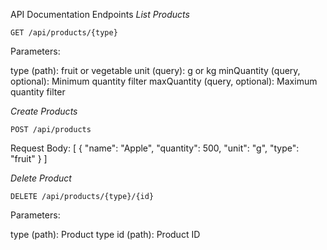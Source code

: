 API Documentation
Endpoints
_List Products_

`GET /api/products/{type}`

Parameters:

type (path): fruit or vegetable
unit (query): g or kg
minQuantity (query, optional): Minimum quantity filter
maxQuantity (query, optional): Maximum quantity filter

_Create Products_

`POST /api/products`

Request Body:
[
    {
        "name": "Apple",
        "quantity": 500,
        "unit": "g",
        "type": "fruit"
    }
]

_Delete Product_

`DELETE /api/products/{type}/{id}`

Parameters:

type (path): Product type
id (path): Product ID